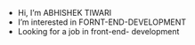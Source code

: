 - Hi, I’m ABHISHEK TIWARI
- I’m interested in FORNT-END-DEVELOPMENT
- Looking for a job in front-end- development

<!---
Abhishek1204-hub/Abhishek1204-hub is a ✨ special ✨ repository because its `README.md` (this file) appears on your GitHub profile.
You can click the Preview link to take a look at your changes.
--->
